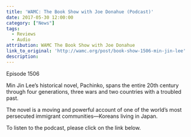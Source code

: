 ```yaml
---
title: 'WAMC: The Book Show with Joe Donahue (Podcast)'
date: 2017-05-30 12:00:00
category: ["News"]
tags:
  - Reviews
  - Audio
attribution: WAMC The Book Show with Joe Donahue
link_to_original: 'http://wamc.org/post/book-show-1506-min-jin-lee'
description:
---
```



Episode 1506

Min Jin Lee’s historical novel, Pachinko, spans the entire 20th century through four generations, three wars and two countries with a troubled past.

The novel is a moving and powerful account of one of the world’s most persecuted immigrant communities—Koreans living in Japan.

To listen to the podcast, please click on the link below.